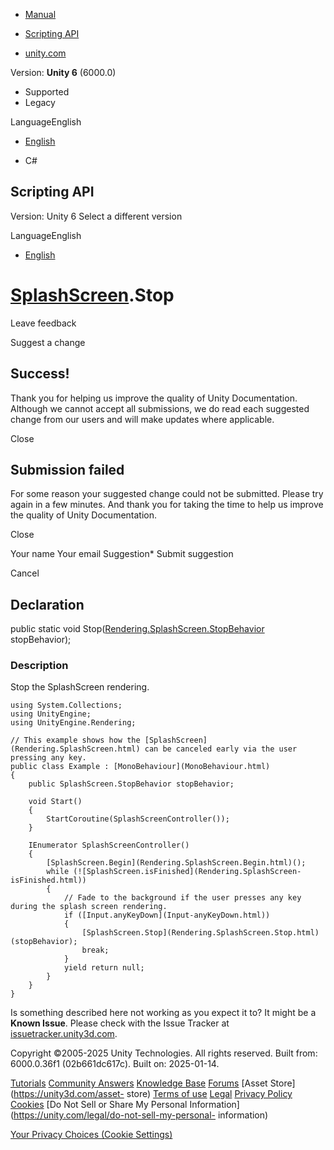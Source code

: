 [ ]()

  * [Manual](../Manual/index.html)
  * [Scripting API](../ScriptReference/index.html)

  * [unity.com](https://unity.com/)

Version: **Unity 6** (6000.0)

  * Supported
  * Legacy

LanguageEnglish

  * [English]()

  * C#

[ ](https://docs.unity3d.com)

## Scripting API

Version: Unity 6 Select a different version

LanguageEnglish

  * [English]()

#  [SplashScreen](Rendering.SplashScreen.html).Stop

Leave feedback

Suggest a change

## Success!

Thank you for helping us improve the quality of Unity Documentation. Although
we cannot accept all submissions, we do read each suggested change from our
users and will make updates where applicable.

Close

## Submission failed

For some reason your suggested change could not be submitted. Please <a>try
again</a> in a few minutes. And thank you for taking the time to help us
improve the quality of Unity Documentation.

Close

Your name Your email Suggestion* Submit suggestion

Cancel

[ ]()

## Declaration

public static void
Stop([Rendering.SplashScreen.StopBehavior](Rendering.SplashScreen.StopBehavior.html)
stopBehavior);

### Description

Stop the SplashScreen rendering.

    
    
    using System.Collections;
    using UnityEngine;
    using UnityEngine.Rendering;  
      
    // This example shows how the [SplashScreen](Rendering.SplashScreen.html) can be canceled early via the user pressing any key.
    public class Example : [MonoBehaviour](MonoBehaviour.html)
    {
        public SplashScreen.StopBehavior stopBehavior;  
      
        void Start()
        {
            StartCoroutine(SplashScreenController());
        }  
      
        IEnumerator SplashScreenController()
        {
            [SplashScreen.Begin](Rendering.SplashScreen.Begin.html)();
            while (![SplashScreen.isFinished](Rendering.SplashScreen-isFinished.html))
            {
                // Fade to the background if the user presses any key during the splash screen rendering.
                if ([Input.anyKeyDown](Input-anyKeyDown.html))
                {
                    [SplashScreen.Stop](Rendering.SplashScreen.Stop.html)(stopBehavior);
                    break;
                }
                yield return null;
            }
        }
    }
    

Is something described here not working as you expect it to? It might be a
**Known Issue**. Please check with the Issue Tracker at
[issuetracker.unity3d.com](https://issuetracker.unity3d.com).

Copyright ©2005-2025 Unity Technologies. All rights reserved. Built from:
6000.0.36f1 (02b661dc617c). Built on: 2025-01-14.

[Tutorials](https://unity3d.com/learn) [Community
Answers](https://answers.unity3d.com) [Knowledge
Base](https://support.unity3d.com/hc/en-us)
[Forums](https://forum.unity3d.com) [Asset Store](https://unity3d.com/asset-
store) [Terms of use](https://docs.unity3d.com/Manual/TermsOfUse.html)
[Legal](https://unity.com/legal) [Privacy
Policy](https://unity.com/legal/privacy-policy)
[Cookies](https://unity.com/legal/cookie-policy) [Do Not Sell or Share My
Personal Information](https://unity.com/legal/do-not-sell-my-personal-
information)

[Your Privacy Choices (Cookie Settings)](javascript:void\(0\);)

